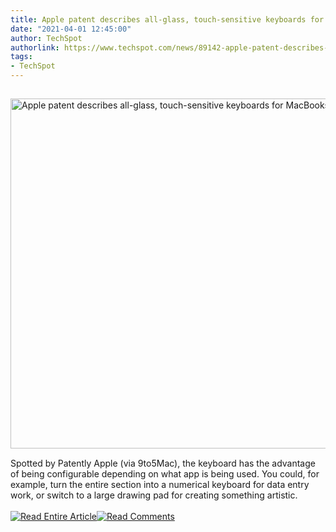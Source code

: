 ```yaml
---
title: Apple patent describes all-glass, touch-sensitive keyboards for MacBooks
date: "2021-04-01 12:45:00"
author: TechSpot
authorlink: https://www.techspot.com/news/89142-apple-patent-describes-all-glass-touch-sensitive-keyboards.html
tags:
- TechSpot
---
```

<a href="https://www.techspot.com/news/89142-apple-patent-describes-all-glass-touch-sensitive-keyboards.html" target="_blank"><img src="https://static.techspot.com/images2/news/ts3_thumbs/2021/01/2021-01-22-ts3_thumbs-669.jpg" width="800" height="560" style="padding: 15px 0" title="Apple patent describes all-glass, touch-sensitive keyboards for MacBooks" /></a><br />Spotted by Patently Apple (via 9to5Mac), the keyboard has the advantage of being configurable depending on what app is being used. You could, for example, turn the entire section into a numerical keyboard for data entry work, or switch to a large drawing pad for creating something artistic.<br /><br /><a href="https://www.techspot.com/news/89142-apple-patent-describes-all-glass-touch-sensitive-keyboards.html"><img src="https://static.techspot.com/images/rss/rss_buttons_01.png" border="0" alt="Read Entire Article" /></a><a href="https://www.techspot.com/news/89142-apple-patent-describes-all-glass-touch-sensitive-keyboards.html#comments"><img src="https://static.techspot.com/images/rss/rss_buttons_02.png" border="0" alt="Read Comments" /></a><br /><br />